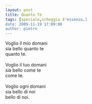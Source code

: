 ```yaml
---
layout: post
title: Quanto Te
tags: [speciale,scheggia d'essenza,]
date: 2009-11-19 17:09:00
author: pietro
---
```

Voglio il mio domani<br/>sia bello quanto te<br/>quanto te.<br/><br/>Voglio il tuo domani<br/>sia bello come te<br/>come te.<br/><br/>Voglio ogni domani<br/>sia bello di noi<br/>bello di noi.<br/>
